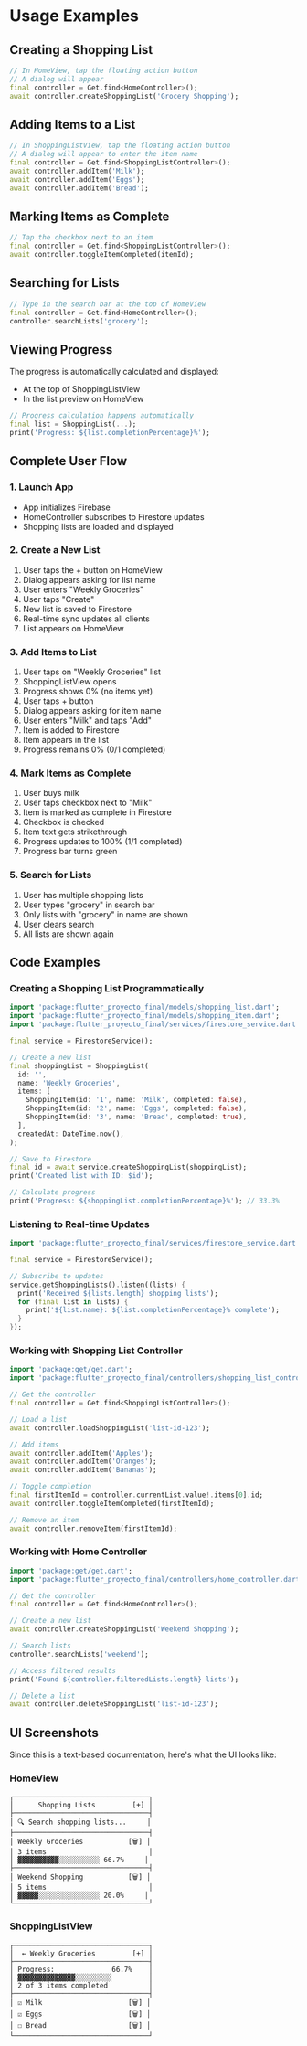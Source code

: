 # Usage Examples

## Creating a Shopping List

```dart
// In HomeView, tap the floating action button
// A dialog will appear
final controller = Get.find<HomeController>();
await controller.createShoppingList('Grocery Shopping');
```

## Adding Items to a List

```dart
// In ShoppingListView, tap the floating action button
// A dialog will appear to enter the item name
final controller = Get.find<ShoppingListController>();
await controller.addItem('Milk');
await controller.addItem('Eggs');
await controller.addItem('Bread');
```

## Marking Items as Complete

```dart
// Tap the checkbox next to an item
final controller = Get.find<ShoppingListController>();
await controller.toggleItemCompleted(itemId);
```

## Searching for Lists

```dart
// Type in the search bar at the top of HomeView
final controller = Get.find<HomeController>();
controller.searchLists('grocery');
```

## Viewing Progress

The progress is automatically calculated and displayed:
- At the top of ShoppingListView
- In the list preview on HomeView

```dart
// Progress calculation happens automatically
final list = ShoppingList(...);
print('Progress: ${list.completionPercentage}%');
```

## Complete User Flow

### 1. Launch App
- App initializes Firebase
- HomeController subscribes to Firestore updates
- Shopping lists are loaded and displayed

### 2. Create a New List
1. User taps the + button on HomeView
2. Dialog appears asking for list name
3. User enters "Weekly Groceries"
4. User taps "Create"
5. New list is saved to Firestore
6. Real-time sync updates all clients
7. List appears on HomeView

### 3. Add Items to List
1. User taps on "Weekly Groceries" list
2. ShoppingListView opens
3. Progress shows 0% (no items yet)
4. User taps + button
5. Dialog appears asking for item name
6. User enters "Milk" and taps "Add"
7. Item is added to Firestore
8. Item appears in the list
9. Progress remains 0% (0/1 completed)

### 4. Mark Items as Complete
1. User buys milk
2. User taps checkbox next to "Milk"
3. Item is marked as complete in Firestore
4. Checkbox is checked
5. Item text gets strikethrough
6. Progress updates to 100% (1/1 completed)
7. Progress bar turns green

### 5. Search for Lists
1. User has multiple shopping lists
2. User types "grocery" in search bar
3. Only lists with "grocery" in name are shown
4. User clears search
5. All lists are shown again

## Code Examples

### Creating a Shopping List Programmatically

```dart
import 'package:flutter_proyecto_final/models/shopping_list.dart';
import 'package:flutter_proyecto_final/models/shopping_item.dart';
import 'package:flutter_proyecto_final/services/firestore_service.dart';

final service = FirestoreService();

// Create a new list
final shoppingList = ShoppingList(
  id: '',
  name: 'Weekly Groceries',
  items: [
    ShoppingItem(id: '1', name: 'Milk', completed: false),
    ShoppingItem(id: '2', name: 'Eggs', completed: false),
    ShoppingItem(id: '3', name: 'Bread', completed: true),
  ],
  createdAt: DateTime.now(),
);

// Save to Firestore
final id = await service.createShoppingList(shoppingList);
print('Created list with ID: $id');

// Calculate progress
print('Progress: ${shoppingList.completionPercentage}%'); // 33.3%
```

### Listening to Real-time Updates

```dart
import 'package:flutter_proyecto_final/services/firestore_service.dart';

final service = FirestoreService();

// Subscribe to updates
service.getShoppingLists().listen((lists) {
  print('Received ${lists.length} shopping lists');
  for (final list in lists) {
    print('${list.name}: ${list.completionPercentage}% complete');
  }
});
```

### Working with Shopping List Controller

```dart
import 'package:get/get.dart';
import 'package:flutter_proyecto_final/controllers/shopping_list_controller.dart';

// Get the controller
final controller = Get.find<ShoppingListController>();

// Load a list
await controller.loadShoppingList('list-id-123');

// Add items
await controller.addItem('Apples');
await controller.addItem('Oranges');
await controller.addItem('Bananas');

// Toggle completion
final firstItemId = controller.currentList.value!.items[0].id;
await controller.toggleItemCompleted(firstItemId);

// Remove an item
await controller.removeItem(firstItemId);
```

### Working with Home Controller

```dart
import 'package:get/get.dart';
import 'package:flutter_proyecto_final/controllers/home_controller.dart';

// Get the controller
final controller = Get.find<HomeController>();

// Create a new list
await controller.createShoppingList('Weekend Shopping');

// Search lists
controller.searchLists('weekend');

// Access filtered results
print('Found ${controller.filteredLists.length} lists');

// Delete a list
await controller.deleteShoppingList('list-id-123');
```

## UI Screenshots

Since this is a text-based documentation, here's what the UI looks like:

### HomeView
```
┌─────────────────────────────────┐
│      Shopping Lists         [+] │
├─────────────────────────────────┤
│ 🔍 Search shopping lists...     │
├─────────────────────────────────┤
│ Weekly Groceries           [🗑] │
│ 3 items                         │
│ ▓▓▓▓▓▓▓▓▓▓░░░░░░░░░░ 66.7%     │
├─────────────────────────────────┤
│ Weekend Shopping           [🗑] │
│ 5 items                         │
│ ▓▓▓▓▓░░░░░░░░░░░░░░░ 20.0%     │
└─────────────────────────────────┘
```

### ShoppingListView
```
┌─────────────────────────────────┐
│  ← Weekly Groceries         [+] │
├─────────────────────────────────┤
│ Progress:              66.7%    │
│ ▓▓▓▓▓▓▓▓▓▓▓▓▓▓░░░░░░░░░         │
│ 2 of 3 items completed          │
├─────────────────────────────────┤
│ ☑ Milk                     [🗑] │
│ ☑ Eggs                     [🗑] │
│ ☐ Bread                    [🗑] │
└─────────────────────────────────┘
```
